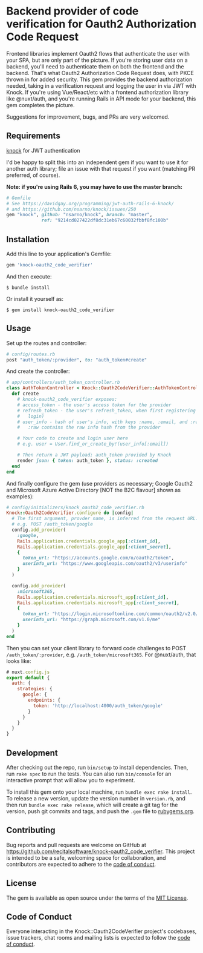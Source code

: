 # Backend provider of code verification for Oauth2 Authorization Code Request

Frontend libraries implement Oauth2 flows that authenticate the user with your
SPA, but are only part of the picture. If you're storing user data on a backend,
you'll need to authenticate them on both the frontend and the backend. That's
what Oauth2   Authorization Code Request does, with PKCE thrown in for added
security. This gem provides the backend authorization needed, taking in a
verification request and logging the user in via JWT with Knock. If you're using
Vue/React/etc with a frontend authorization library like @nuxt/auth, and you're
running Rails in API mode for your backend, this gem completes the picture.

Suggestions for improvement, bugs, and PRs are very welcomed.

## Requirements

[knock](https://github.com/nsarno/knock) for JWT authentication 

I'd be happy to split this into an independent gem if you want to use it for
another auth library; file an issue with that request if you want (matching
PR preferred, of course).

**Note: if you're using Rails 6, you may have to use the master branch:**

```ruby
# Gemfile
# See https://davidgay.org/programming/jwt-auth-rails-6-knock/
# and https://github.com/nsarno/knock/issues/250
gem "knock", github: "nsarno/knock", branch: "master",
             ref: "9214cd027422df8dc31eb67c60032fbbf8fc100b"
```

## Installation

Add this line to your application's Gemfile:

```ruby
gem 'knock-oauth2_code_verifier'
```

And then execute:

    $ bundle install

Or install it yourself as:

    $ gem install knock-oauth2_code_verifier

## Usage

Set up the routes and controller:

```ruby
# config/routes.rb
post "auth_token/:provider", to: "auth_token#create"
```

And create the controller:

```ruby
# app/controllers/auth_token_controller.rb
class AuthTokenController < Knock::Oauth2CodeVerifier::AuthTokenController
  def create
    # knock-oauth2_code_verifier exposes:
    # access_token - the user's access token for the provider
    # refresh_token - the user's refresh_token, when first registering (blank on
    #   login)
    # user_info - hash of user's info, with keys :name, :email, and :raw
    #   :raw contains the raw info hash from the provider

    # Your code to create and login user here
    # e.g. user = User.find_or_create_by!(user_info[:email])

    # Then return a JWT payload; auth_token provided by Knock
    render json: { token: auth_token }, status: :created
  end
end
```

And finally configure the gem (use providers as necessary; Google Oauth2 and
Microsoft Azure Active Directory [NOT the B2C flavour] shown as examples):

```ruby
# config/initializers/knock_oauth2_code_verifier.rb
Knock::Oauth2CodeVerifier.configure do |config|
  # The first argument, provder name, is inferred from the request URL:
  # e.g. POST /auth_token/google
  config.add_provider(
    :google,
    Rails.application.credentials.google_app[:client_id],
    Rails.application.credentials.google_app[:client_secret],
    {
      token_url: "https://accounts.google.com/o/oauth2/token",
      userinfo_url: "https://www.googleapis.com/oauth2/v3/userinfo"
    }
  )

  config.add_provider(
    :microsoft365,
    Rails.application.credentials.microsoft_app[:client_id],
    Rails.application.credentials.microsoft_app[:client_secret],
    {
      token_url: "https://login.microsoftonline.com/common/oauth2/v2.0/token",
      userinfo_url: "https://graph.microsoft.com/v1.0/me"
    }
  )
end
```

Then you can set your client library to forward code challenges to POST
`/auth_token/:provider`, e.g. `/auth_token/microsoft365`. For @nuxt/auth, that
looks like:

```javascript
# nuxt.config.js
export default {
  auth: {
    strategies: {
      google: {
        endpoints: {
          token: 'http://localhost:4000/auth_token/google'
        }
      }
    }
  }
}
```

## Development

After checking out the repo, run `bin/setup` to install dependencies. Then,
run `rake spec` to run the tests. You can also run `bin/console` for an
interactive prompt that will allow you to experiment.

To install this gem onto your local machine, run `bundle exec rake install`. To
release a new version, update the version number in `version.rb`, and then run
`bundle exec rake release`, which will create a git tag for the version, push
git commits and tags, and push the `.gem` file to
[rubygems.org](https://rubygems.org).

## Contributing

Bug reports and pull requests are welcome on GitHub at
https://github.com/recitalsoftware/knock-oauth2_code_verifier. This project is
intended to be a safe, welcoming space for collaboration, and contributors are
expected to adhere to the
[code of conduct](https://github.com/recitalsoftware/knock-oauth2_code_verifier/blob/master/CODE_OF_CONDUCT.md).


## License

The gem is available as open source under the terms of the
[MIT License](https://opensource.org/licenses/MIT).

## Code of Conduct

Everyone interacting in the Knock::Oauth2CodeVerifier project's codebases, issue
trackers, chat rooms and mailing lists is expected to follow the
[code of conduct](https://github.com/recitalsoftware/knock-oauth2_code_verifier/blob/master/CODE_OF_CONDUCT.md).
